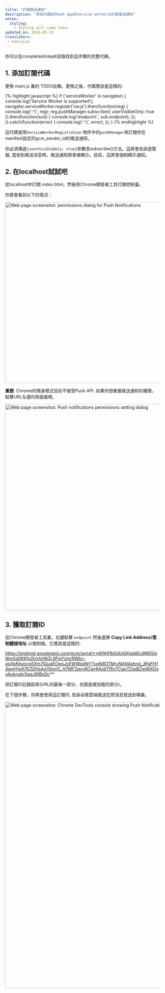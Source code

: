 ```yaml
---
title: "訂閱推送通知"
description: "添加代碼到你web app的service worker以訂閱推送通知"
notes:
  styling:
    - Styling will come later
updated_on: 2016-05-15
translators:
 - henrylim
---
```




你可以在completed/step6目錄找到這步驟的完整代碼。

## 1. 添加訂閱代碼

更換 _main.js_ 裏的 TODO註解。更換之後，代碼應該是這樣的:

{% highlight javascript %}
if ('serviceWorker' in navigator) {
    console.log('Service Worker is supported');
    navigator.serviceWorker.register('sw.js').then(function(reg) {
        console.log(':^)', reg);
        reg.pushManager.subscribe({
            userVisibleOnly: true
        }).then(function(sub) {
            console.log('endpoint:', sub.endpoint);
        });
    }).catch(function(error) {
        console.log(':^(', error);
    });
}
{% endhighlight %}

這代碼是用`ServiceWorkerRegistration` 物件中的`pushManager`來訂閱你在manifest設定的gcm\_sender\_id的推送通知。

你必須傳遞`{userVisibleOnly: true}`參數至subscribe()方法。這將會告訴遊覽器, 當收到推送消息時，推送通知將會被顯示。目前，這將會強制顯示通知。

## 2. 在localhost試試吧

從localhost中打開 _index.html_。然後用Chrome開發者工具打開控制臺。

你將會看到以下的情況：

<img src="images/image13.png" width="888" height="590" alt="Web page screenshot: permissions dialog for Push Notifications" />

**重要**: Chrome的隱身模式目前不接受Push API. 如果你想重置推送通知的權限，點擊URL左邊的頁面圖標。

<img src="images/image14.png" width="713" height="672"  alt="Web page screenshot: Push notifications permissions setting dialog" />

## 3. 獲取訂閱ID
從Chrome開發者工具裏，右鍵點擊 `endpoint` 然後選擇 **Copy Link Address/復制鏈接地址** 以復制值。它應該是這樣的:

_https://android.googleapis.com/gcm/send/**APA91bGdUldXgd4Eu9MD0qNmGd0K6fu0UvhhNGL9FipYzisrRWbc-qsXpKbxocgSXm7lQuaEOwsJcEWWadNYTyqN8OTMrvNA94shns\_BfgFH14wmYw67KZGHsAg74sm1\_H7MF2qoyRCwr6AsbTf5n7Cgp7ZqsBZwl8IXGovAuknubr5gaJWBnDc**_

把訂閱ID記錄起來(URL的最後一部分，也就是被加粗的部分)。

在下個步驟，你將會使用這訂閱ID, 告訴谷歌雲端推送在把消息發送到哪裏。

<img src="images/image15.png" width="774" height="932" alt="Web page screenshot: Chrome DevTools console showing Push Notifications endpoint value" />
